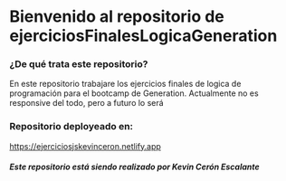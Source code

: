 # Bienvenido al repositorio de ejerciciosFinalesLogicaGeneration

### ¿De qué trata este repositorio?

En este repositorio trabajare los ejercicios finales de logica de programación para el bootcamp de Generation. 
Actualmente no es responsive del todo, pero a futuro lo será

### Repositorio deployeado en:
https://ejerciciosjskevinceron.netlify.app


##### Este repositorio está siendo realizado por Kevin Cerón Escalante

